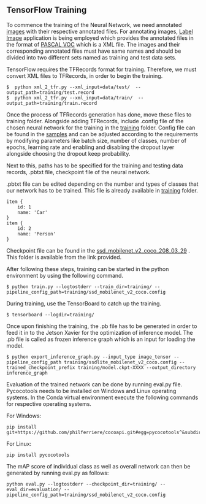 ## TensorFlow Training

 To commence the training of the Neural Network, we need annotated [images](images) with their respective annotated files. For annotating images, [Label Image](https://github.com/tzutalin/labelImg)  application is being employed which provides the annotated files in the format of [PASCAL VOC](http://host.robots.ox.ac.uk/pascal/VOC/) which is a XML file. The images and their corresponding annotated files must have same names and should be divided into two different sets named as training and test data sets.

TensorFlow requires the TFRecords format for training. Therefore, we  must convert XML files to TFRecords, in order to begin the training.

```
$  python xml_2_tfr.py --xml_input=data/test/  --output_path=training/test.record
$  python xml_2_tfr.py --xml_input=data/train/  --output_path=training/train.record
```

Once the process of TFRecords generation has done, move these files to training folder. Alongside adding TFRecords, include .config file of the chosen neural network for the training in the  [training](https://github.com/tue-mps-edu/thermal_object_detection/tree/master/tensorflow_training/training) folder. Config file can be found in the  [samples](https://github.com/tensorflow/models/tree/6518c1c7711ef1fdbe925b3c5c71e62910374e3e/research/object_detection/samples) and can be adjusted according to the requirements by modifying parameters like batch size, number of classes, number of epochs, learning rate and enabling and disabling the dropout layer alongside choosing the dropout keep probability.

Next to this, paths has to be specified for the training and testing data records, .pbtxt file, checkpoint file of the neural network. 

.pbtxt file can be edited depending on the number and types of classes that our network has to be trained. This file is already available in  [training](https://github.com/tue-mps-edu/thermal_object_detection/tree/master/tensorflow_training/training) folder.

```
item {
    id: 1
    name: 'Car'
}
item {
    id: 2
    name: 'Person'
}
```

Checkpoint file can be found in the [ssd_mobilenet_v2_coco_208_03_29](https://github.com/tue-mps-edu/thermal_object_detection/tree/master/tensorflow_training/ssd_mobilenet_v2_coco_2018_03_29) . This folder is available from the link provided. 

[1]: https://github.com/tensorflow/models/blob/master/research/object_detection/g3doc/detection_model_zoo.md

After following these steps, training can be started in the python environment by using the following command.

```
$ python train.py --logtostderr --train_dir=training/ --pipeline_config_path=training/ssd_mobilenet_v2_coco.config
```

During training, use the TensorBoard to catch up the training.

```
$ tensorboard --logdir=training/
```

Once upon finishing the training, the .pb file has to be generated in order to feed it in to the Jetson Xavier for the optimization of inference model. The .pb file is called as frozen inference graph which is an input for loading the model.

```
$ python export_inference_graph.py --input_type image_tensor --pipeline_config_path training/ssdlite_mobilenet_v2_coco.config --trained_checkpoint_prefix training/model.ckpt-XXXX --output_directory inference_graph
```

Evaluation of the trained network can be done by running eval.py file. Pycocotools needs to be installed on Windows and Linux operating systems. In the Conda virtual environment execute the following commands for respective operating systems.

For Windows:

```
pip install git+https://github.com/philferriere/cocoapi.git#egg=pycocotools^&subdirectory=PythonAPI
```

For Linux:

```
pip install pycocotools
```

The mAP score of individual class as well as overall network can then be generated by running eval.py as follows: 

```
python eval.py --logtostderr --checkpoint_dir=training/ --eval_dir=evaluation/ --pipeline_config_path=training/ssd_mobilenet_v2_coco.config
```


